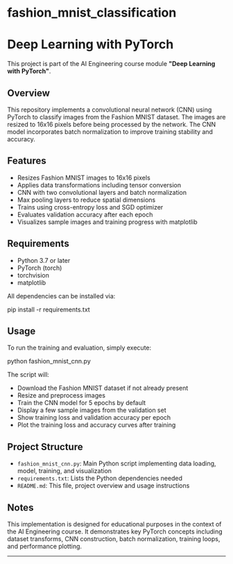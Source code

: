 # fashion_mnist_classification
# Deep Learning with PyTorch

This project is part of the AI Engineering course module **"Deep Learning with PyTorch"**.

## Overview

This repository implements a convolutional neural network (CNN) using PyTorch to classify images from the Fashion MNIST dataset. The images are resized to 16x16 pixels before being processed by the network. The CNN model incorporates batch normalization to improve training stability and accuracy.

## Features

- Resizes Fashion MNIST images to 16x16 pixels  
- Applies data transformations including tensor conversion  
- CNN with two convolutional layers and batch normalization  
- Max pooling layers to reduce spatial dimensions  
- Trains using cross-entropy loss and SGD optimizer  
- Evaluates validation accuracy after each epoch  
- Visualizes sample images and training progress with matplotlib  

## Requirements

- Python 3.7 or later  
- PyTorch (torch)  
- torchvision  
- matplotlib  

All dependencies can be installed via:

pip install -r requirements.txt

## Usage

To run the training and evaluation, simply execute:

python fashion_mnist_cnn.py

The script will:

- Download the Fashion MNIST dataset if not already present  
- Resize and preprocess images  
- Train the CNN model for 5 epochs by default  
- Display a few sample images from the validation set  
- Show training loss and validation accuracy per epoch  
- Plot the training loss and accuracy curves after training  

## Project Structure

- `fashion_mnist_cnn.py`: Main Python script implementing data loading, model, training, and visualization  
- `requirements.txt`: Lists the Python dependencies needed    
- `README.md`: This file, project overview and usage instructions  

## Notes

This implementation is designed for educational purposes in the context of the AI Engineering course. It demonstrates key PyTorch concepts including dataset transforms, CNN construction, batch normalization, training loops, and performance plotting.

---


